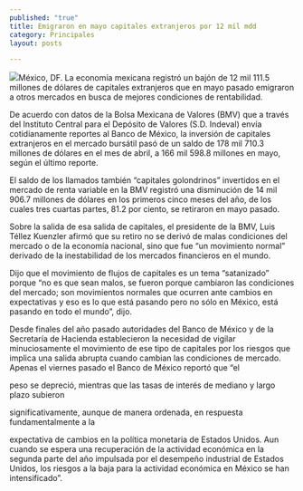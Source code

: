 ```yaml
---
published: "true"
title: Emigraron en mayo capitales extranjeros por 12 mil mdd
category: Principales
layout: posts

---
```


![](http://i.imgur.com/6M4YJS1m.jpg)México, DF. La economía mexicana registró un bajón de 12 mil 111.5 millones de dólares de capitales extranjeros que en mayo pasado emigraron a otros mercados en busca de mejores condiciones de rentabilidad.

De acuerdo con datos de la Bolsa Mexicana de Valores (BMV) que a través del Instituto Central para el Depósito de Valores (S.D. Indeval) envía cotidianamente reportes al Banco de México, la inversión de capitales extranjeros en el mercado bursátil pasó de un saldo de 178 mil 710.3 millones de dólares en el mes de abril, a 166 mil 598.8 millones en mayo, según el último reporte.

El saldo de los llamados también “capitales golondrinos” invertidos en el mercado de renta variable en la BMV registró una disminución de 14 mil 906.7 millones de dólares en los primeros cinco meses del año, de los cuales tres cuartas partes, 81.2 por ciento, se retiraron en mayo pasado.

Sobre la salida de esa salida de capitales, el presidente de la BMV, Luis Téllez Kuenzler afirmó que su retiro no se derivó de malas condiciones del mercado o de la economía nacional, sino que fue “un movimiento normal” derivado de la inestabilidad de los mercados financieros en el mundo.

Dijo que el movimiento de flujos de capitales es un tema “satanizado” porque “no es que sean malos, se fueron porque cambiaron las condiciones del mercado; son movimientos normales que ocurren ante cambios en expectativas y eso es lo que está pasando pero no sólo en México, está pasando en todo el mundo”, dijo.

Desde finales del año pasado autoridades del Banco de México y de la Secretaría de Hacienda establecieron la necesidad de vigilar minuciosamente el movimiento de ese tipo de capitales por los riesgos que implica una salida abrupta cuando cambian las condiciones de mercado. Apenas el viernes pasado el Banco de México reportó que “el

peso se depreció, mientras que las tasas de interés de mediano y largo plazo subieron

significativamente, aunque de manera ordenada, en respuesta fundamentalmente a la

expectativa de cambios en la política monetaria de Estados Unidos. Aun cuando se espera una recuperación de la actividad económica en la segunda parte del año impulsada por el desempeño industrial de Estados Unidos, los riesgos a la baja para la actividad económica en México se han intensificado”.
